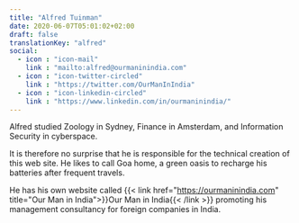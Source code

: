 ```yaml
---
title: "Alfred Tuinman"
date: 2020-06-07T05:01:02+02:00
draft: false
translationKey: "alfred"
social:
  - icon : "icon-mail"
    link : "mailto:alfred@ourmaninindia.com"
  - icon : "icon-twitter-circled"
    link : "https://twitter.com/OurManInIndia"
  - icon : "icon-linkedin-circled"
    link : "https://www.linkedin.com/in/ourmaninindia/"
---
```


Alfred studied Zoology in Sydney, Finance in Amsterdam, and Information Security in cyberspace. 

It is therefore no surprise that he is responsible for the technical creation of this web site. He likes to call Goa home, a green oasis to recharge his batteries after frequent travels. 

He has his own website called {{< link href="https://ourmaninindia.com" title="Our Man in India">}}Our Man in India{{< /link >}} promoting his management consultancy for foreign companies in India.